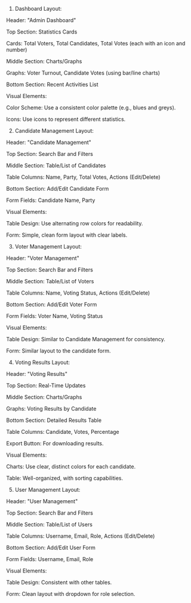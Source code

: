 1. Dashboard
Layout:

Header: "Admin Dashboard"

Top Section: Statistics Cards

Cards: Total Voters, Total Candidates, Total Votes (each with an icon and number)

Middle Section: Charts/Graphs

Graphs: Voter Turnout, Candidate Votes (using bar/line charts)

Bottom Section: Recent Activities List

Visual Elements:

Color Scheme: Use a consistent color palette (e.g., blues and greys).

Icons: Use icons to represent different statistics.

2. Candidate Management
Layout:

Header: "Candidate Management"

Top Section: Search Bar and Filters

Middle Section: Table/List of Candidates

Table Columns: Name, Party, Total Votes, Actions (Edit/Delete)

Bottom Section: Add/Edit Candidate Form

Form Fields: Candidate Name, Party

Visual Elements:

Table Design: Use alternating row colors for readability.

Form: Simple, clean form layout with clear labels.

3. Voter Management
Layout:

Header: "Voter Management"

Top Section: Search Bar and Filters

Middle Section: Table/List of Voters

Table Columns: Name, Voting Status, Actions (Edit/Delete)

Bottom Section: Add/Edit Voter Form

Form Fields: Voter Name, Voting Status

Visual Elements:

Table Design: Similar to Candidate Management for consistency.

Form: Similar layout to the candidate form.

4. Voting Results
Layout:

Header: "Voting Results"

Top Section: Real-Time Updates

Middle Section: Charts/Graphs

Graphs: Voting Results by Candidate

Bottom Section: Detailed Results Table

Table Columns: Candidate, Votes, Percentage

Export Button: For downloading results.

Visual Elements:

Charts: Use clear, distinct colors for each candidate.

Table: Well-organized, with sorting capabilities.

5. User Management
Layout:

Header: "User Management"

Top Section: Search Bar and Filters

Middle Section: Table/List of Users

Table Columns: Username, Email, Role, Actions (Edit/Delete)

Bottom Section: Add/Edit User Form

Form Fields: Username, Email, Role

Visual Elements:

Table Design: Consistent with other tables.

Form: Clean layout with dropdown for role selection.